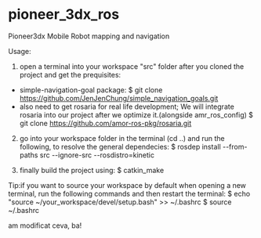 # pioneer_3dx_ros
Pioneer3dx Mobile Robot mapping and navigation

Usage:
	
1.  open a terminal into your workspace "src" folder after you cloned the project and get the prequisites:
  - simple-navigation-goal package:
      $ git clone https://github.com/JenJenChung/simple_navigation_goals.git
  - also need to get rosaria for real life development; We will integrate rosaria into our project after we optimize it.(alongside amr_ros_config)
      $ git clone https://github.com/amor-ros-pkg/rosaria.git

2.  go into your workspace folder in the terminal (cd ..) and run the following, to resolve the general dependecies:
  $ rosdep install --from-paths src --ignore-src --rosdistro=kinetic

3.  finally build the project using:
  $ catkin_make

Tip:if you want to source your workspace by default when opening a new terminal, run the following commands and then restart the terminal:
  $ echo "source ~/your_workspace/devel/setup.bash" >> ~/.bashrc
  $ source ~/.bashrc

am modificat ceva, ba!

